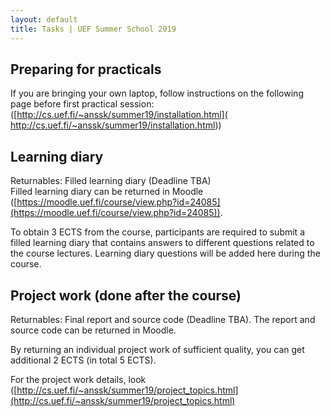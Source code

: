 ```yaml
---
layout: default
title: Tasks | UEF Summer School 2019
---
```


## Preparing for practicals
If you are bringing your own laptop, follow instructions on the following page before first practical session:  ([http://cs.uef.fi/~anssk/summer19/installation.html]( http://cs.uef.fi/~anssk/summer19/installation.html))

## Learning diary
Returnables: Filled learning diary (Deadline TBA) <br>
Filled learning diary can be returned in Moodle ([https://moodle.uef.fi/course/view.php?id=24085](https://moodle.uef.fi/course/view.php?id=24085)). <!--([https://moodle.uef.fi/course/view.php?id=17032](https://moodle.uef.fi/course/view.php?id=17032))-->

To obtain 3 ECTS from the course, participants are required to submit a filled
learning diary that contains answers to different questions related to the course lectures.
Learning diary questions will be added here during the course.

<!--**Learning diary questions:** [https://moodle.uef.fi/mod/resource/view.php?id=1309620](https://moodle.uef.fi/mod/resource/view.php?id=1309620)-->


## Project work (done after the course)
Returnables: Final report and source code (Deadline TBA). The report and source code can be returned in Moodle.

By returning an individual project work of sufficient quality, you can get additional 2 ECTS (in total 5 ECTS).

For the project work details, look ([http://cs.uef.fi/~anssk/summer19/project_topics.html](http://cs.uef.fi/~anssk/summer19/project_topics.html)

<!--
#### Challenge 1: Train an agent that plays Toribash
- Toribash is a 1v1 fighting game.
- Design and/or train an agent for Toribash-DestroyUke-v1 task: The higher cumulative reward at the end of the game/episode, the better. Find the environment from Github link below.
- Ready made learning environment (ToriLLE) can be found from this link:
[https://github.com/Miffyli/ToriLLE](https://github.com/Miffyli/ToriLLE)
- Information about ToriLLE can be found from our paper
[https://arxiv.org/abs/1807.10110](https://arxiv.org/abs/1807.10110)

#### Challenge 2: Imitating a celebrity voice
- Use the corpus VoxCeleb ([http://www.robots.ox.ac.uk/~vgg/data/voxceleb/](http://www.robots.ox.ac.uk/~vgg/data/voxceleb/))
- It contains a very large number (> 1000) of celebrity voices. Find closest to
your voice using speaker recognition technology.
- Try to see if you can get better score by modifying your voice.
- Get the project package including pre-trained speaker recognition models from [here](http://cs.uef.fi/~vvestman/files/celeb_match_project.zip).

#### Challenge 3: Test the impact of environmental noise in a Speaker Recognition System (SRS)
- Modify a set of speech signals from Voxceleb by adding noise and test the performance of the SRS (Use the SRS from the practice)
- Apply a speech enhancement method and recheck the system performance (e.g. Wiener filter in Scipy)
- Challenge the system with a different issue and compare results (e.g. short duration)
- Record your own voice and repeat the process. Compare the obtained results with the one with the previous set of signals and discuss.
- Get the project package including pre-trained speaker recognition models from [here](http://cs.uef.fi/~vvestman/files/challenge3.zip). -->
